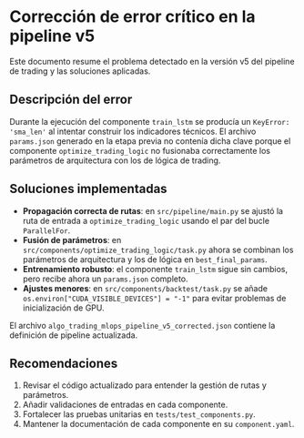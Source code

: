 # Corrección de error crítico en la pipeline v5

Este documento resume el problema detectado en la versión v5 del pipeline de trading y las soluciones aplicadas.

## Descripción del error

Durante la ejecución del componente `train_lstm` se producía un `KeyError: 'sma_len'` al intentar construir los indicadores técnicos. El archivo `params.json` generado en la etapa previa no contenía dicha clave porque el componente `optimize_trading_logic` no fusionaba correctamente los parámetros de arquitectura con los de lógica de trading.

## Soluciones implementadas

- **Propagación correcta de rutas**: en `src/pipeline/main.py` se ajustó la ruta de entrada a `optimize_trading_logic` usando el par del bucle `ParallelFor`.
- **Fusión de parámetros**: en `src/components/optimize_trading_logic/task.py` ahora se combinan los parámetros de arquitectura y los de lógica en `best_final_params`.
- **Entrenamiento robusto**: el componente `train_lstm` sigue sin cambios, pero recibe ahora un `params.json` completo.
- **Ajustes menores**: en `src/components/backtest/task.py` se añade `os.environ["CUDA_VISIBLE_DEVICES"] = "-1"` para evitar problemas de inicialización de GPU.

El archivo `algo_trading_mlops_pipeline_v5_corrected.json` contiene la definición de pipeline actualizada.

## Recomendaciones

1. Revisar el código actualizado para entender la gestión de rutas y parámetros.
2. Añadir validaciones de entradas en cada componente.
3. Fortalecer las pruebas unitarias en `tests/test_components.py`.
4. Mantener la documentación de cada componente en su `component.yaml`.

